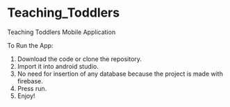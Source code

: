 # Teaching_Toddlers
Teaching Toddlers Mobile Application

To Run the App:
1.	Download the code or clone the repository.
2.	Import it into android studio.
3.	No need for insertion of any database because the project is made with firebase.
4.	Press run.
5.	Enjoy!
